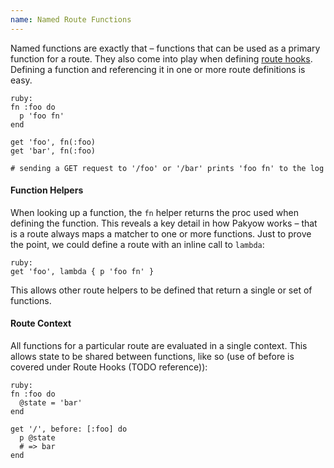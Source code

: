 ```yaml
---
name: Named Route Functions
---
```


Named functions are exactly that &ndash; functions that can be used as a primary function for a route. They also come into play when defining [route hooks](/routing#hooks). Defining a function and referencing it in one or more route definitions is easy.

    ruby:
    fn :foo do
      p 'foo fn'
    end

    get 'foo', fn(:foo)
    get 'bar', fn(:foo)

    # sending a GET request to '/foo' or '/bar' prints 'foo fn' to the log

#### Function Helpers

When looking up a function, the `fn` helper returns the proc used when defining the function. This reveals a key detail in how Pakyow works &ndash; that is a route always maps a matcher to one or more functions. Just to prove the point, we could define a route with an inline call to `lambda`:

    ruby:
    get 'foo', lambda { p 'foo fn' }

This allows other route helpers to be defined that return a single or set of functions.

#### Route Context

All functions for a particular route are evaluated in a single context. This allows state to be shared between functions, like so (use of before is covered under Route Hooks (TODO reference)):

    ruby:
    fn :foo do
      @state = 'bar'
    end

    get '/', before: [:foo] do
      p @state
      # => bar
    end
